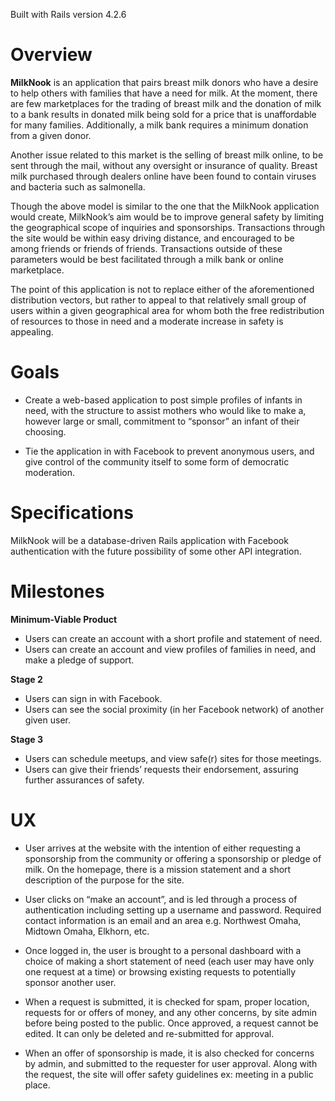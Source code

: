Built with Rails version 4.2.6


# Overview

**MilkNook** is an application that pairs breast milk donors who have a desire to help others with families that have a need for milk. At the moment, there are few marketplaces for the trading of breast milk and the donation of milk to a bank results in donated milk being sold for a price that is unaffordable for many families. Additionally, a milk bank requires a minimum donation from a given donor. 

Another issue related to this market is the selling of breast milk online, to be sent through the mail, without any oversight or insurance of quality. Breast milk purchased through dealers online have been found to contain viruses and bacteria such as salmonella. 

Though the above model is similar to the one that the MilkNook application would create, MilkNook’s aim would be to improve general safety by limiting the geographical scope of inquiries and sponsorships. Transactions through the site would be within easy driving distance, and encouraged to be among friends or friends of friends. Transactions outside of these parameters would be best facilitated through a milk bank or online marketplace. 

The point of this application is not to replace either of the aforementioned distribution vectors, but rather to appeal to that relatively small group of users within a given geographical area for whom both the free redistribution of resources to those in need and a moderate increase in safety is appealing.    



# Goals

- Create a web-based application to post simple profiles of infants in need, with the structure to assist mothers who would like to make a, however large or small, commitment to “sponsor” an infant of their choosing. 

- Tie the application in with Facebook to prevent anonymous users, and give control of the community itself to some form of democratic moderation.



# Specifications

MilkNook will be a database-driven Rails application with Facebook authentication with the future possibility of some other API integration.



# Milestones

**Minimum-Viable Product**

- Users can create an account with a short profile and statement of need.
- Users can create an account and view profiles of families in need, and make a pledge of support.

**Stage 2**

- Users can sign in with Facebook.
- Users can see the social proximity (in her Facebook network) of another given user.

**Stage 3**

- Users can schedule meetups, and view safe(r) sites for those meetings.
- Users can give their friends’ requests their endorsement, assuring further assurances of safety.
  


# UX

- User arrives at the website with the intention of either requesting a sponsorship from the community or offering a sponsorship or pledge of milk. 
On the homepage, there is a mission statement and a short description of the purpose for the site. 

- User clicks on “make an account”, and is led through a process of authentication including setting up a username and password. Required contact information is an email and an area e.g. Northwest Omaha, Midtown Omaha, Elkhorn, etc.

- Once logged in, the user is brought to a personal dashboard with a choice of making a short statement of need (each user may have only one request at a time) or browsing existing requests to potentially sponsor another user. 

- When a request is submitted, it is checked for spam, proper location, requests for or offers of money, and any other concerns, by site admin before being posted to the public. Once approved, a request cannot be edited. It can only be deleted and re-submitted for approval.

- When an offer of sponsorship is made, it is also checked for concerns by admin, and submitted to the requester for user approval. Along with the request, the site will offer safety guidelines ex: meeting in a public place.  
